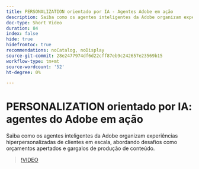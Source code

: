 ```yaml
---
title: PERSONALIZATION orientado por IA - Agentes Adobe em ação
description: Saiba como os agentes inteligentes da Adobe organizam experiências hiperpersonalizadas de clientes em escala, abordando desafios como orçamentos apertados e gargalos de produção de conteúdo.
doc-type: Short Video
duration: 84
index: false
hide: true
hidefromtoc: true
recommendations: noCatalog, noDisplay
source-git-commit: 28e2477974df6d22cff87eb9c242657e23569b15
workflow-type: tm+mt
source-wordcount: '52'
ht-degree: 0%

---
```



# PERSONALIZATION orientado por IA: agentes do Adobe em ação

Saiba como os agentes inteligentes da Adobe organizam experiências hiperpersonalizadas de clientes em escala, abordando desafios como orçamentos apertados e gargalos de produção de conteúdo.

<!-- 72_S653_3442539_83_aidriven-personalization-adobe-agents-in-action -->
>[!VIDEO](https://video.tv.adobe.com/v/3458198/?learn=on&enablevpops=true)
